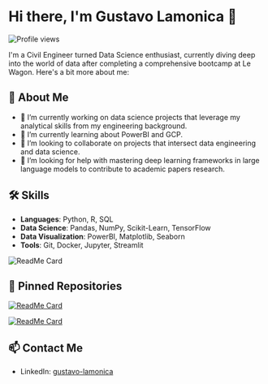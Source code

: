 # Hi there, I'm Gustavo Lamonica 👋

![Profile views](https://komarev.com/ghpvc/?username=yourusername&color=brightgreen)

I'm a Civil Engineer turned Data Science enthusiast, currently diving deep into the world of data after completing a comprehensive bootcamp at Le Wagon. Here's a bit more about me:

## 🚀 About Me

- 🔭 I’m currently working on data science projects that leverage my analytical skills from my engineering background.
- 🌱 I’m currently learning about PowerBI and GCP.
- 👯 I’m looking to collaborate on projects that intersect data engineering and data science.
- 🤔 I’m looking for help with mastering deep learning frameworks in large language models to contribute to academic papers research.

## 🛠 Skills

- **Languages**: Python, R, SQL
- **Data Science**: Pandas, NumPy, Scikit-Learn, TensorFlow
- **Data Visualization**: PowerBI, Matplotlib, Seaborn 
- **Tools**: Git, Docker, Jupyter, Streamlit
  
![ReadMe Card](https://github-readme-stats.vercel.app/api/top-langs/?username=Glamonica123&layout=compact&hide=html,css&langs_count=6)
## 📌 Pinned Repositories

[![ReadMe Card](https://github-readme-stats.vercel.app/api/pin/?username=Glamonica123&repo=ET_Predictor&show_owner=true)](https://github.com/Glamonica123/ET_Predictor)

[![ReadMe Card](https://github-readme-stats.vercel.app/api/pin/?username=Glamonica123&repo=Projects&show_owner=true)](https://github.com/Glamonica123/Projects)

## 📫 Contact Me

- LinkedIn: [gustavo-lamonica](https://linkedin.com/in/gustavo-lamonica)




